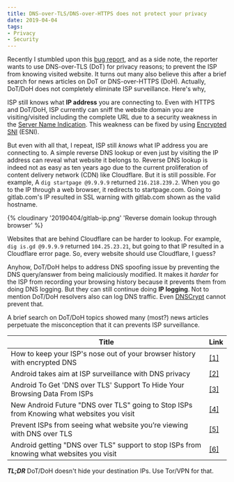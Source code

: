 ```yaml
---
title: DNS-over-TLS/DNS-over-HTTPS does not protect your privacy
date: 2019-04-04
tags:
- Privacy
- Security
---
```


Recently I stumbled upon this [bug report](https://lists.zx2c4.com/pipermail/wireguard/2019-February/003902.html), and as a side note, the reporter wants to use DNS-over-TLS (DoT) for privacy reasons; to prevent the ISP from knowing visited website. It turns out many also believe this after a brief search for news articles on DoT or DNS-over-HTTPS (DoH). Actually, DoT/DoH does not completely eliminate ISP surveillance. Here's why,

<!-- more -->

ISP still knows what **IP address** you are connecting to. Even with HTTPS and DoT/DoH, ISP currently can sniff the website domain you are visiting/visited including the complete URL due to a security weakness in the [Server Name Indication](https://en.wikipedia.org/wiki/Server_Name_Indication). This weakness can be fixed by using [Encrypted SNI](https://blog.cloudflare.com/esni/) (ESNI).

But even with all that, I repeat, ISP still *knows* what IP address you are connecting to. A simple reverse DNS lookup or even just by visiting the IP address can reveal what website it belongs to. Reverse DNS lookup is indeed not as easy as ten years ago due to the current proliferation of content delivery network (CDN) like Cloudflare. But it is still possible. For example, A `dig startpage @9.9.9.9` returned `216.218.239.2`. When you go to the IP through a web browser, it redirects to startpage.com. Going to gitlab.com's IP resulted in SSL warning with gitlab.com shown as the valid hostname.

{% cloudinary '20190404/gitlab-ip.png' 'Reverse domain lookup through browser' %}

Websites that are behind Cloudflare can be harder to lookup. For example, `dig is.gd @9.9.9.9` returned `104.25.23.21`, but going to that IP resulted in a Cloudflare error page. So, every website should use Cloudflare, I guess?

Anyhow, DoT/DoH helps to address DNS spoofing issue by preventing the DNS query/answer from being maliciously modified. It makes it *harder* for the ISP from recording your browsing history because it prevents them from doing DNS logging. But they can still continue doing **IP logging**. Not to mention DoT/DoH resolvers also can log DNS traffic. Even [DNSCrypt](https://en.wikipedia.org/wiki/DNSCrypt) cannot prevent that.

A brief search on DoT/DoH topics showed many (most?) news articles perpetuate the misconception that it can prevents ISP surveillance.

Title | Link
--- | ---
How to keep your ISP's nose out of your browser history with encrypted DNS | [[1]](https://arstechnica.com/information-technology/2018/04/how-to-keep-your-isps-nose-out-of-your-browser-history-with-encrypted-dns/)
Android takes aim at ISP surveillance with DNS privacy | [[2]](https://nakedsecurity.sophos.com/2017/10/27/android-takes-aim-at-isp-surveillance-with-dns-privacy/)
Android To Get 'DNS over TLS' Support To Hide Your Browsing Data From ISPs | [[3]](https://wccftech.com/android-dns-over-tls-isp/)
New Android Future "DNS over TLS" going to Stop ISPs from Knowing what websites you visit | [[4]](https://gbhackers.com/dns-over-tls/)
Prevent ISPs from seeing what website you’re viewing with DNS over TLS | [[5]](https://www.thesslstore.com/blog/what-is-dns-over-tls/)
Android getting "DNS over TLS" support to stop ISPs from knowing what websites you visit | [[6]](https://www.xda-developers.com/android-dns-over-tls-website-privacy/)




***TL;DR*** DoT/DoH doesn't hide your destination IPs. Use Tor/VPN for that.